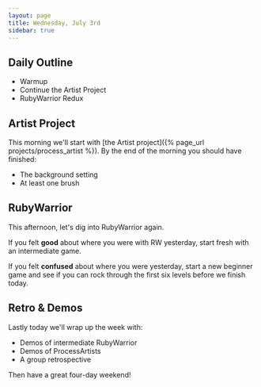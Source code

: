 ```yaml
---
layout: page
title: Wednesday, July 3rd
sidebar: true
---
```


## Daily Outline

* Warmup
* Continue the Artist Project
* RubyWarrior Redux

## Artist Project

This morning we'll start with [the Artist project]({% page_url projects/process_artist %}). By the end of the morning you should have finished:

* The background setting
* At least one brush

## RubyWarrior

This afternoon, let's dig into RubyWarrior again.

If you felt **good** about where you were with RW yesterday, start fresh with an intermediate game.

If you felt **confused** about where you were yesterday, start a new beginner game and see if you can rock through the first six levels before we finish today.

## Retro & Demos

Lastly today we'll wrap up the week with:

* Demos of intermediate RubyWarrior
* Demos of ProcessArtists
* A group retrospective

Then have a great four-day weekend!